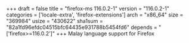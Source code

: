+++
draft = false
title = "firefox-ms 116.0.2-1"
version = "116.0.2-1"
categories = ['locale-extra', 'firefox-extensions']
arch = "x86_64"
size = "369984"
usize = "430622"
sha1sum = "82a1fd96efdc04515bfc64435e931788b5454fd6"
depends = "['firefox>=116.0.2']"
+++
Malay language support for Firefox